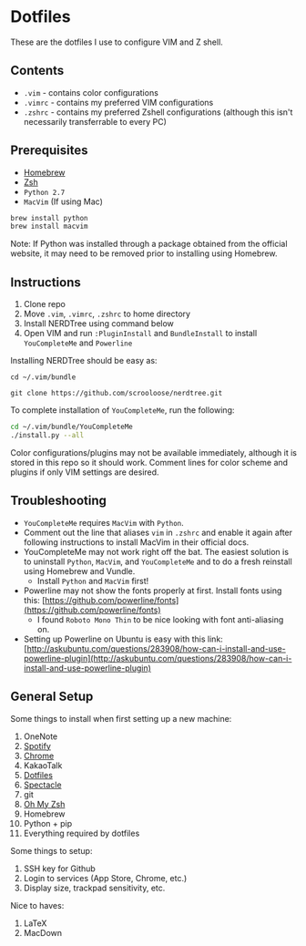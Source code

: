 # Dotfiles

These are the dotfiles I use to configure VIM and Z shell.

## Contents
* `.vim` - contains color configurations
* `.vimrc` - contains my preferred VIM configurations
* `.zshrc` - contains my preferred Zshell configurations (although this isn't necessarily transferrable to every PC)

## Prerequisites

* [Homebrew](http://brew.sh/)
* [Zsh](https://github.com/robbyrussell/oh-my-zsh)
* `Python 2.7`
* `MacVim` (If using Mac)

```bash
brew install python
brew install macvim
```

Note: If Python was installed through a package obtained from the official website, it may need to be removed prior to installing using Homebrew.

## Instructions

1. Clone repo
2. Move `.vim`, `.vimrc`, `.zshrc` to home directory
3. Install NERDTree using command below
4. Open VIM and run `:PluginInstall` and `BundleInstall` to install `YouCompleteMe` and `Powerline`

Installing NERDTree should be easy as:

`cd ~/.vim/bundle`

`git clone https://github.com/scrooloose/nerdtree.git`

To complete installation of `YouCompleteMe`, run the following:

```bash
cd ~/.vim/bundle/YouCompleteMe
./install.py --all
``` 

Color configurations/plugins may not be available immediately, although it is stored in this repo so it should work.
Comment lines for color scheme and plugins if only VIM settings are desired.

## Troubleshooting

* `YouCompleteMe` requires `MacVim` with `Python`.
* Comment out the line that aliases `vim` in `.zshrc` and enable it again after following instructions to install MacVim in their official docs. 
* YouCompleteMe may not work right off the bat. The easiest solution is to uninstall `Python`, `MacVim`, and `YouCompleteMe` and to do a fresh reinstall using Homebrew and Vundle. 
  * Install `Python` and `MacVim` first!
* Powerline may not show the fonts properly at first. Install fonts using this: [https://github.com/powerline/fonts](https://github.com/powerline/fonts)
  * I found `Roboto Mono Thin` to be nice looking with font anti-aliasing on.
* Setting up Powerline on Ubuntu is easy with this link: [http://askubuntu.com/questions/283908/how-can-i-install-and-use-powerline-plugin](http://askubuntu.com/questions/283908/how-can-i-install-and-use-powerline-plugin)

## General Setup

Some things to install when first setting up a new machine:

1. OneNote
2. [Spotify](https://www.spotify.com/us/)
3. [Chrome](https://www.google.com/chrome/browser/desktop/index.html)
4. KakaoTalk
5. [Dotfiles](https://github.com/bryanc208/dotfiles)
6. [Spectacle](https://www.spectacleapp.com/)
7. git
8. [Oh My Zsh](https://github.com/robbyrussell/oh-my-zsh)
9. Homebrew
10. Python + pip
11. Everything required by dotfiles

Some things to setup:

1. SSH key for Github
2. Login to services (App Store, Chrome, etc.)
3. Display size, trackpad sensitivity, etc.

Nice to haves:

1. LaTeX
2. MacDown
